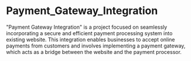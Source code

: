 # Payment_Gateway_Integration
 "Payment Gateway Integration" is a project focused on seamlessly incorporating a secure and efficient payment processing system into existing website. This integration enables businesses to accept online payments from customers and involves implementing a payment gateway, which acts as a bridge between the website and the payment processor.
